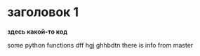 # заголовок 1

**здесь какой-то код**

some python functions
dff
hgj
ghhbdtn
there is info from master